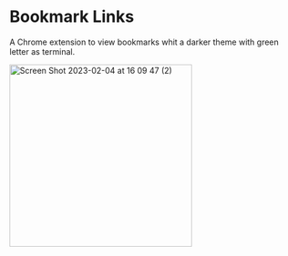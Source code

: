# Bookmark Links


A Chrome extension to view bookmarks whit a darker theme with green letter as terminal.

<img width="320" alt="Screen Shot 2023-02-04 at 16 09 47 (2)" src="https://user-images.githubusercontent.com/21283264/216796814-3ed373b0-217f-485c-8fcc-02a7b0f9161e.png">

